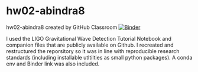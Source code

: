 # hw02-abindra8
hw02-abindra8 created by GitHub Classroom
[![Binder](https://mybinder.org/badge_logo.svg)](https://mybinder.org/v2/gh/UCB-stat-159-s23/hw02-abindra8/HEAD?urlpath=https%3A%2F%2Fgithub.com%2FUCB-stat-159-s23%2Fhw02-abindra8%2Fblob%2Fmain%2FLOSC_Event_tutorial.ipynb)

I used the LIGO Gravitational Wave Detection Tutorial Notebook and companion files that are publicly available on Github. I recreated and restructured the reporsitory so it was in line with reproducible research standards (including installable utltilties as small python packages). A conda env and Binder link was also included. 
